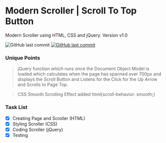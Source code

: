 # Modern Scroller | Scroll To Top Button

Modern Scroller using HTML, CSS and jQuery. Version v1.0

<img alt="GitHub last commit" src="https://img.shields.io/github/last-commit/mogrady-git/Modern-Frontend-Components">
<a href="https://mogrady-git.github.io/Modern-Frontend-Components/"><img alt="GitHub last commit" src="https://img.shields.io/badge/Version%201.0-Launch%20Website-green"></a>

### Unique Points

> jQuery function which runs once the Document Object Model is loaded which calculates when the page has spanned over 700px and displays the Scroll Button and Listens for the Click for the Up Arrow and Scrolls to Page Top.

> CSS Smooth Scrolling Effect added html{scroll-behavior: smooth;}

### Task List

- [x] Creating Page and Scroller (HTML)
- [x] Styling Scroller (CSS)
- [x] Coding Scroller (jQuery)
- [x] Testing

